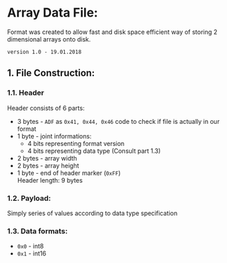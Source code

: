 # Array Data File:
 Format was created to allow fast and disk space efficient way of storing 2 dimensional arrays onto disk.

`version 1.0 - 19.01.2018`

## 1. File Construction:  
### 1.1. Header
Header consists of 6 parts:
* 3 bytes - `ADF` as `0x41, 0x44, 0x46` code to check if file is actually in our format
* 1 byte - joint informations:
    * 4 bits representing format version
    * 4 bits representing data type (Consult part 1.3)
* 2 bytes - array width
* 2 bytes - array height
* 1 byte - end of header marker (`0xFF`)  
Header length: 9 bytes
### 1.2. Payload:
Simply series of values according to data type specification
### 1.3. Data formats:
* `0x0` - int8
* `0x1` - int16
